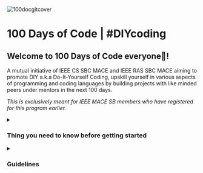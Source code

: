 ![100docgitcover](https://user-images.githubusercontent.com/112563080/226259630-7d3a0ebd-7637-43b4-96a7-05f116957e8e.png)
# 100 Days of Code | \#DIYcoding

## Welcome to 100 Days of Code everyone🤠!
A mutual initiative of IEEE CS SBC MACE and IEEE RAS SBC MACE aiming to promote DIY a.k.a Do-It-Yourself Coding,  upskill yourself in various aspects of programming and coding languages by building projects with like minded peers under mentors in the next 100 days.

_This is exclusively meant for IEEE MACE SB members who have registered for this program earlier._

<!--POINTS TO NOTE-->
<details>
  <summary><h3>Thing you need to know before getting started</h3></summary> 
  <ul>
    <li>The groups were created since we'd be having 👥some group tasks too in the coming weeks. And dont worry😟, we split the groups based on your responses✍️</li>
    <li>Each group will have a mentor 👩‍🏫👨‍🏫who would be keeping track of your progress 📈on almost a daily basis</li> 
    <li>So since we are having quite a diverse audience🌐, it isn't necessary that everyone can keep up with the same pace💨. So <b>if you are getting stuck anywhere, 💬do inform your group mentors or us of the same</b> and we'd be more than <b>happy to help</b> 🤗</li>
    <li>We won't be able to guarantee it a 24x7 ⏱️service , but we have a great mentor team🫂 to help you get your <b>doubts</b> cleared💭</li> 
    <li>If you need us to sit with you in helping you understand a particular concept 📚or something, we'll be available for <b>both online meets💻, or calls, or after class hours 🏛️ on weekdays @ the IEEE Lab</b>🔬(do inform us earlier tho). We are always there to help you out. </li> 
    <li>Except for weekends (you will need special permission), you are <b>free to use 🌝 the IEEE lab</b> for learning or doing the tasks after class hours 👩‍🎓👨‍🎓from <b>4:00pm-5:30pm</b> given that you inform us📞 earlier.</li>
  </ul>
</details>

<!--GUIDELINES-->
<details>
  <summary><h3>Guidelines</h3></summary> 
  <ul>
    <li>All the weekly tasks along will be updated in this repo every week🗓️ by <b>Monday, 9pm IST</b></li>
    <li>Participants must create their own public repositories👩‍💻🧑‍💻 and must name it in the format: <b>your_first_name_and_last name-100DoC-IEEEMACE</b></li> 
    <li>The deadline⏳ to submit each task will be the <b>Sunday, 11:59pm IST</b> of every week. </li>
    <li>Only those participants who submit within the stipulated time will be recieving the certificates🏅 and... well, that's a surprise for now😉</li> 
    <li>Submission simply means pushing your code💻 into your repos🤓</li> 
  </ul>
</details>

